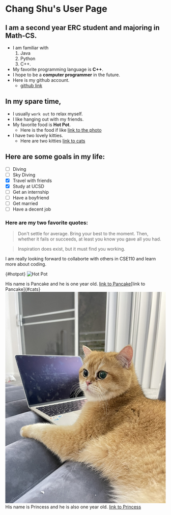 # Chang Shu's User Page

## I am a second year ERC student and majoring in Math-CS.

- I am familiar with 
  1. Java
  2. Python
  3. C++.
- My favorite programming language is **C++**.
- I hope to be a **computer programmer** in the future.
- Here is my github account.
  - [github link](https://github.com/Cathyyyyy123)


## In my spare time,
- I usually ```work out``` to relax myself.
- I like hanging out with my friends.
- My favorite food is **Hot Pot**. 
  - Here is the food if like [link to the photo](#hotpot)
- I have two lovely kitties. 
  - Here are two kitties [link to cats](#cats)

## Here are some goals in my life:
- [ ] Diving
- [ ] Sky Diving
- [x] Travel with friends
- [x] Study at UCSD
- [ ] Get an internship
- [ ] Have a boyfriend
- [ ] Get married
- [ ] Have a decent job

### Here are my two favorite quotes:

> Don't settle for average. Bring your best to the moment. Then, whether it fails or succeeds, at least you know you gave all you had.

> Inspiration does exist, but it must find you working.


I am really looking forward to collaborte with others in CSE110 and learn more about coding.


{#hotpot}
![Hot Pot](https://asianinspirations.com.au/wp-content/uploads/2018/07/R01293_Mala-Hot-Pot.jpg)


His name is Pancake and he is one year old.
[link to Pancake](CSE110-lab1/IMG_2927.jpg)[link to Pancake]{#cats}
![Pancake](CSE110-LAB1/../IMG_2927.jpg)
His name is Princess and he is also one year old.
[link to Princess](CSE110-lab1/IMG_2928.jpg)


























